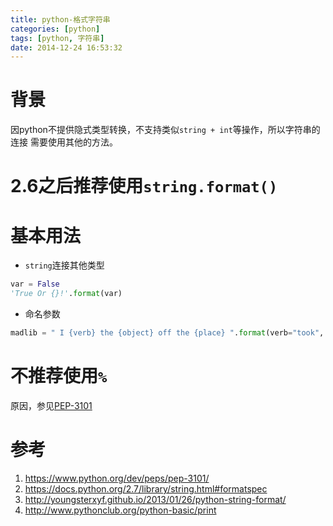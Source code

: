 ```yaml
---
title: python-格式字符串
categories: [python]
tags: [python, 字符串]
date: 2014-12-24 16:53:32
---
```


# 背景

因python不提供隐式类型转换，不支持类似`string + int`等操作，所以字符串的连接
需要使用其他的方法。

# 2.6之后推荐使用`string.format()`

# 基本用法

-   `string`连接其他类型

```python
var = False
'True Or {}!'.format(var)
```

-   命名参数

```python
madlib = " I {verb} the {object} off the {place} ".format(verb="took", object="cheese", place="table")
```

# 不推荐使用`%`

原因，参见[PEP-3101](https://www.python.org/dev/peps/pep-3101/)

# 参考

1.  <https://www.python.org/dev/peps/pep-3101/>
1.  <https://docs.python.org/2.7/library/string.html#formatspec>
1.  <http://youngsterxyf.github.io/2013/01/26/python-string-format/>
1.  <http://www.pythonclub.org/python-basic/print>
